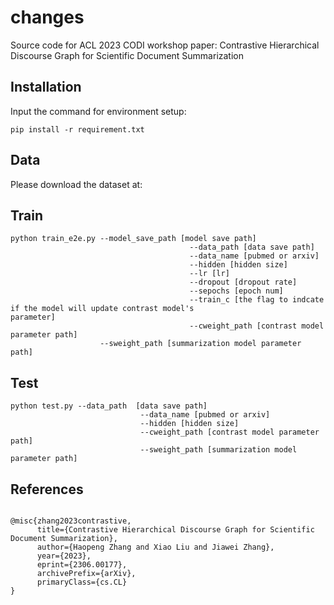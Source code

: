 # changes
Source code for ACL 2023 CODI workshop paper: Contrastive Hierarchical Discourse Graph for Scientific Document Summarization



## Installation

Input the command for environment setup:

```
pip install -r requirement.txt
```



## Data

Please download the dataset at:



## Train

```
python train_e2e.py --model_save_path [model save path] 
										--data_path [data save path]
 										--data_name [pubmed or arxiv] 
 										--hidden [hidden size] 
 										--lr [lr] 
 										--dropout [dropout rate] 
 										--sepochs [epoch num] 
 										--train_c [the flag to indcate if the model will update contrast model's 																parameter]
 										--cweight_path [contrast model parameter path] 
                    --sweight_path [summarization model parameter path]
```



## Test

```
python test.py --data_path  [data save path]
							 --data_name [pubmed or arxiv] 
							 --hidden [hidden size] 
							 --cweight_path [contrast model parameter path] 
							 --sweight_path [summarization model parameter path]
```

## References

```

@misc{zhang2023contrastive,
      title={Contrastive Hierarchical Discourse Graph for Scientific Document Summarization}, 
      author={Haopeng Zhang and Xiao Liu and Jiawei Zhang},
      year={2023},
      eprint={2306.00177},
      archivePrefix={arXiv},
      primaryClass={cs.CL}
}
